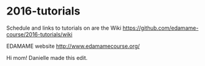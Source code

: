 # 2016-tutorials

Schedule and links to tutorials on are the Wiki
https://github.com/edamame-course/2016-tutorials/wiki

EDAMAME website
http://www.edamamecourse.org/

Hi mom!
Danielle made this edit.
